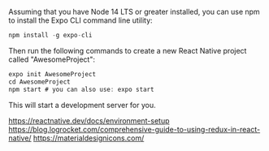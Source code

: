 Assuming that you have Node 14 LTS or greater installed, you can use npm to install the Expo CLI command line utility:

```js
npm install -g expo-cli
```

Then run the following commands to create a new React Native project called "AwesomeProject":

```js
expo init AwesomeProject
cd AwesomeProject
npm start # you can also use: expo start
```

This will start a development server for you.

https://reactnative.dev/docs/environment-setup
https://blog.logrocket.com/comprehensive-guide-to-using-redux-in-react-native/
https://materialdesignicons.com/